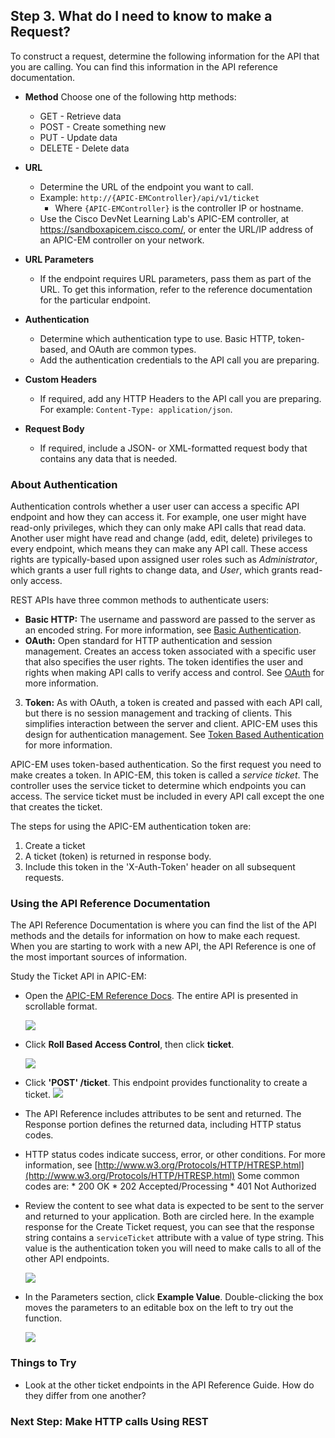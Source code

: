## Step 3. What do I need to know to make a Request?

To construct a request, determine the following information for the API that you are calling. You can find this information in the API reference documentation.

- **Method**
Choose one of the following http methods:
	* GET - Retrieve data
	* POST - Create something new
	* PUT - Update data
	* DELETE - Delete data

- **URL**
	* Determine the URL of the endpoint you want to call.
	* Example: `http://{APIC-EMController}/api/v1/ticket`
	  * Where `{APIC-EMController}` is the controller IP or hostname.
    * Use the Cisco DevNet Learning Lab's APIC-EM controller, at https://sandboxapicem.cisco.com/, or enter the URL/IP address of an APIC-EM controller on your network.
- **URL Parameters**
    * If the endpoint requires URL parameters, pass them as part of the URL. To get this information, refer to the reference documentation for the particular endpoint.
- **Authentication**
	* Determine which authentication type to use. Basic HTTP, token-based, and OAuth are common types.
	* Add the authentication credentials to the API call you are preparing.
- **Custom Headers**
	* If required, add any HTTP Headers to the API call you are preparing. For example: `Content-Type: application/json`.
- **Request Body**
	* If required, include a JSON- or XML-formatted request body that contains any data that is needed.

### About Authentication

Authentication controls whether a user user can access a specific API endpoint and how they can access it. For example, one user might have read-only privileges, which they can only make API calls that read data. Another user might have read and change (add, edit, delete) privileges to every endpoint, which means they can make any API call. These access rights are typically-based upon assigned user roles such as *Administrator*, which grants a user full rights to change data, and *User*, which grants read-only access.

REST APIs have three common methods to authenticate users:

* **Basic HTTP:** The username and password are passed to the server as an encoded string. For more information, see [Basic Authentication](https://en.wikipedia.org/wiki/Basic_access_authentication).
* **OAuth:** Open standard for HTTP authentication and session management. Creates an access token associated with a specific user that also specifies the user rights. The token identifies the user and rights when making API calls to verify access and control. See [OAuth](https://en.wikipedia.org/wiki/OAuth) for more information.
3. **Token:** As with OAuth, a token is created and passed with each API call, but there is no session management and tracking of clients. This simplifies interaction between the server and client. APIC-EM uses this design for authentication management. See [Token Based Authentication](https://scotch.io/tutorials/the-ins-and-outs-of-token-based-authentication) for more information.

APIC-EM uses token-based authentication. So the first request you need to make creates a token. In  APIC-EM, this token is called a *service ticket*. The controller uses the service ticket to determine which endpoints you can access. The service ticket must be included in every API call except the one that creates the ticket.

The steps for using the APIC-EM authentication token are:

1. Create a ticket
2. A ticket (token) is returned in response body.
3. Include this token in the 'X-Auth-Token' header on all subsequent requests.

### Using the API Reference Documentation

The API Reference Documentation is where you can find the list of the API methods and the details for information on how to make each request. When you are starting to work with a new API,
the API Reference is one of the most important sources of information.

Study the Ticket API in APIC-EM:

* Open the <a href="http://devnetapic.cisco.com/" target="_blank">APIC-EM Reference Docs</a>. The entire API is presented in scrollable format.

    ![](/posts/files/coding-101-rest-basics-ga/assets/images/refguide1.png)

* Click **Roll Based Access Control**, then click **ticket**.

    ![](/posts/files/coding-101-rest-basics-ga/assets/images/refguide2.png)

* Click **'POST' /ticket**. This endpoint provides functionality to create a ticket.
    ![](/posts/files/coding-101-rest-basics-ga/assets/images/refguide3.png)

* The API Reference includes attributes to be sent and returned. The Response portion defines the returned data, including HTTP status codes.

*  HTTP status codes indicate success, error, or other conditions. For more information, see  [http://www.w3.org/Protocols/HTTP/HTRESP.html](http://www.w3.org/Protocols/HTTP/HTRESP.html)
	Some common codes are:
		* 200 OK
		* 202 Accepted/Processing
		* 401 Not Authorized


* Review the content to see what data is expected to be sent to the server and returned to your application. Both are circled here. In the example response for the Create Ticket request, you can see that the response string contains a `serviceTicket` attribute with a value of type string. This value is the authentication token you will need to make calls to all of the other API endpoints.

  ![](/posts/files/coding-101-rest-basics-ga/assets/images/refguide4.png)

* In the Parameters section, click **Example Value**. Double-clicking the box moves the parameters to an editable box on the left to try out the function.

  ![](/posts/files/coding-101-rest-basics-ga/assets/images/refguide5.png)

### Things to Try
* Look at the other ticket endpoints in the API Reference Guide. How do they differ from one another?

### Next Step: Make HTTP calls Using REST
